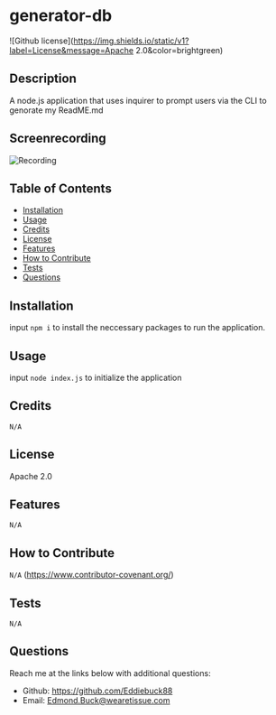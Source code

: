 # generator-db 
![Github license](https://img.shields.io/static/v1?label=License&message=Apache 2.0&color=brightgreen)
## Description 
A node.js application that uses inquirer to prompt users via the CLI to genorate my ReadME.md
## Screenrecording
![Recording](https://drive.google.com/file/d/1zv3FgbW579p_1h7HbsZTfUcY_5uYrVR8/view?usp=sharing)
  
## Table of Contents
    
- [Installation](#installation)
- [Usage](#usage)
- [Credits](#credits)
- [License](#license)
- [Features](#features)
- [How to Contribute](#how-to-contribute)
- [Tests](#tests)
- [Questions](#questions)
  
## Installation
input ```npm i``` to install the neccessary packages to run the application.
  
  
## Usage
input ```node index.js``` to initialize the application
   
  
## Credits
```N/A```
  
  
## License
Apache 2.0
## Features
```N/A```
## How to Contribute
```N/A``` 
(https://www.contributor-covenant.org/)
  
## Tests
```N/A```
  
## Questions
Reach me at the links below with additional questions:
- Github: https://github.com/Eddiebuck88
- Email: Edmond.Buck@wearetissue.com
